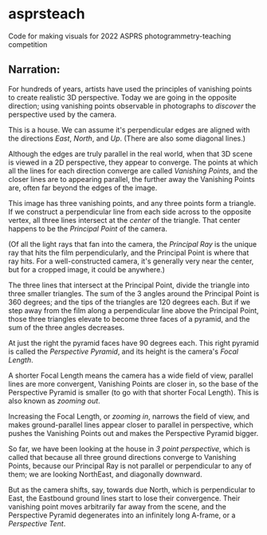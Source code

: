 # asprsteach
Code for making visuals for 2022 ASPRS photogrammetry-teaching competition

## Narration:

For hundreds of years, artists have used the principles of 
vanishing points to create realistic 3D perspective. 
Today we are going in the opposite direction; 
using vanishing points observable in photographs
to *discover* the perspective used by the camera.

This is a house. We can assume it's perpendicular edges
are aligned with the directions *East*, *North*, and *Up*. 
(There are also some diagonal lines.)

Although the edges are truly parallel in the real world, 
when that 3D scene is viewed in a 2D perspective, 
they appear to converge. The points at which all the lines for each
direction converge are called *Vanishing Points*, and the closer
lines are to appearing parallel, the further away the Vanishing Points
are, often far beyond the edges of the image.

This image has three vanishing points, and any three points form a triangle.
If we construct a perpendicular line from each side across to the opposite
vertex, all three lines intersect at the *center* of the triangle.
That center happens to be the *Principal Point* of the camera.

(Of all the light rays that fan into the camera, the *Principal Ray* 
is the unique ray that hits the film perpendicularly, and the 
Principal Point is where that ray hits. For a well-constructed camera, 
it's generally very near the center, but for a cropped image,
it could be anywhere.)

The three lines that intersect at the Principal Point, divide
the triangle into three smaller triangles. The sum of the 3 angles 
around the Principal Point is 360 degrees; and the
tips of the triangles are 120 degrees each.
But if we step away from the film along a perpendicular line above the
Principal Point, those three triangles elevate to 
become three faces of a pyramid,
and the sum of the three angles decreases. 

At just the right the pyramid faces have 90 degrees each.
This right pyramid is called the *Perspective Pyramid*, and its
height is the camera's *Focal Length*.

A shorter Focal Length means the camera has a wide field of view,
parallel lines are more convergent, Vanishing Points are closer in,
so the base of the Perspective Pyramid is smaller (to go with that
shorter Focal Length). This is also known as *zooming out*.

Increasing the Focal Length, or *zooming in*, narrows the field of view,
and makes ground-parallel lines appear closer to parallel in perspective,
which pushes the Vanishing Points out and makes the Perspective Pyramid bigger.

So far, we have been looking at the house in *3 point perspective*, 
which is called that because all three ground directions converge to 
Vanishing Points, because our Principal Ray is not parallel or 
perpendicular to any of them; we are looking NorthEast, 
and diagonally downward.

But as the camera shifts, say, towards due North, which is 
perpendicular to East, the Eastbound ground lines start to lose 
their convergence. Their vanishing point moves arbitrarily 
far away from the scene, and the Perspective Pyramid degenerates
into an infinitely long A-frame, or a *Perspective Tent*. 



 
